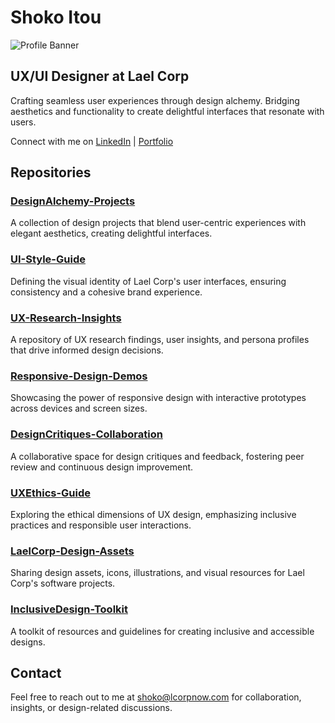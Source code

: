 # Shoko Itou

![Profile Banner](https://example.com/banner-image.png)

## UX/UI Designer at Lael Corp

Crafting seamless user experiences through design alchemy. Bridging aesthetics and functionality to create delightful interfaces that resonate with users.

Connect with me on [LinkedIn](https://www.linkedin.com/in/shokoitou) | [Portfolio](https://www.shokoitou.design)

## Repositories

### [DesignAlchemy-Projects](https://github.com/shokoitou/DesignAlchemy-Projects)

A collection of design projects that blend user-centric experiences with elegant aesthetics, creating delightful interfaces.

### [UI-Style-Guide](https://github.com/shokoitou/UI-Style-Guide)

Defining the visual identity of Lael Corp's user interfaces, ensuring consistency and a cohesive brand experience.

### [UX-Research-Insights](https://github.com/shokoitou/UX-Research-Insights)

A repository of UX research findings, user insights, and persona profiles that drive informed design decisions.

### [Responsive-Design-Demos](https://github.com/shokoitou/Responsive-Design-Demos)

Showcasing the power of responsive design with interactive prototypes across devices and screen sizes.

### [DesignCritiques-Collaboration](https://github.com/shokoitou/DesignCritiques-Collaboration)

A collaborative space for design critiques and feedback, fostering peer review and continuous design improvement.

### [UXEthics-Guide](https://github.com/shokoitou/UXEthics-Guide)

Exploring the ethical dimensions of UX design, emphasizing inclusive practices and responsible user interactions.

### [LaelCorp-Design-Assets](https://github.com/shokoitou/LaelCorp-Design-Assets)

Sharing design assets, icons, illustrations, and visual resources for Lael Corp's software projects.

### [InclusiveDesign-Toolkit](https://github.com/shokoitou/InclusiveDesign-Toolkit)

A toolkit of resources and guidelines for creating inclusive and accessible designs.

## Contact

Feel free to reach out to me at shoko@lcorpnow.com for collaboration, insights, or design-related discussions.

